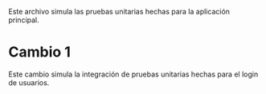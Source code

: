 Este archivo simula las pruebas unitarias hechas para la aplicación principal.
# Cambio 1
Este cambio simula la integración de pruebas unitarias hechas para el login de usuarios.
